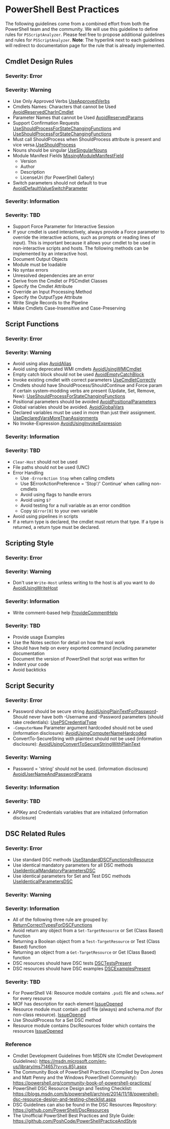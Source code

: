 # PowerShell Best Practices

The following guidelines come from a combined effort from both the PowerShell team and the community. We will use this guideline to define rules for `PSScriptAnalyzer`. Please feel free to propose additional guidelines and rules for `PSScriptAnalyzer`.
**Note**: The hyperlink next to each guidelines will redirect to documentation page for the rule that is already implemented.

## Cmdlet Design Rules

### Severity: Error

### Severity: Warning

- Use Only Approved Verbs [UseApprovedVerbs](https://github.com/PowerShell/PSScriptAnalyzer/blob/master/Rules/UseApprovedVerbs.cs)
- Cmdlets Names: Characters that cannot be Used [AvoidReservedCharInCmdlet](https://github.com/PowerShell/PSScriptAnalyzer/blob/master/Rules/ReservedCmdletChar.cs)
- Parameter Names that cannot be Used [AvoidReservedParams](https://github.com/PowerShell/PSScriptAnalyzer/blob/master/Rules/ReservedParams.cs)
- Support Confirmation Requests [UseShouldProcessForStateChangingFunctions](https://github.com/PowerShell/PSScriptAnalyzer/blob/master/Rules/UseShouldProcessForStateChangingFunctions.cs) and [UseShouldProcessForStateChangingFunctions](https://github.com/PowerShell/PSScriptAnalyzer/blob/master/Rules/UseShouldProcessForStateChangingFunctions.cs)
- Must call ShouldProcess when ShouldProcess attribute is present and vice versa.[UseShouldProcess](https://github.com/PowerShell/PSScriptAnalyzer/blob/master/Rules/ShouldProcess.cs)
- Nouns should be singular [UseSingularNouns](https://github.com/PowerShell/PSScriptAnalyzer/blob/master/Rules/UseSingularNouns.cs)
- Module Manifest Fields [MissingModuleManifestField](https://github.com/PowerShell/PSScriptAnalyzer/blob/master/Rules/MissingModuleManifestField.cs)
  - Version
  - Author
  - Description
  - LicenseUri (for PowerShell Gallery)
- Switch parameters should not default to true  [AvoidDefaultValueSwitchParameter](https://github.com/PowetrShell/PSScriptAnalyzer/blob/master/Rules/AvoidDefaultValueSwitchParameter.cs)

### Severity: Information

### Severity: TBD

- Support Force Parameter for Interactive Session
- If your cmdlet is used interactively, always provide a Force parameter to override the interactive actions, such as prompts or reading lines of input). This is important because it allows your cmdlet to be used in non-interactive scripts and hosts. The following methods can be implemented by an interactive host.
- Document Output Objects
- Module must be loadable
- No syntax errors
- Unresolved dependencies are an error
- Derive from the Cmdlet or PSCmdlet Classes
- Specify the Cmdlet Attribute
- Override an Input Processing Method
- Specify the OutputType Attribute
- Write Single Records to the Pipeline 
- Make Cmdlets Case-Insensitive and Case-Preserving 

## Script Functions

### Severity: Error

### Severity: Warning

- Avoid using alias [AvoidAlias](https://github.com/PowerShell/PSScriptAnalyzer/blob/master/Rules/AvoidAlias.cs)
- Avoid using deprecated WMI cmdlets [AvoidUsingWMICmdlet](https://github.com/PowerShell/PSScriptAnalyzer/blob/master/Rules/AvoidUsingWMICmdlet.cs)
- Empty catch block should not be used [AvoidEmptyCatchBlock](https://github.com/PowerShell/PSScriptAnalyzer/blob/master/Rules/AvoidEmptyCatchBlock.cs)
- Invoke existing cmdlet with correct parameters [UseCmdletCorrectly](https://github.com/PowerShell/PSScriptAnalyzer/blob/master/Rules/UseCmdletCorrectly.cs)
- Cmdlets should have ShouldProcess/ShouldContinue and Force param if certain system-modding verbs are present (Update, Set, Remove, New): [UseShouldProcessForStateChangingFunctions](https://github.com/PowerShell/PSScriptAnalyzer/blob/master/Rules/UseShouldProcessForStateChangingFunctions.cs)
- Positional parameters should be avoided [AvoidPositionalParameters](https://github.com/PowerShell/PSScriptAnalyzer/blob/master/Rules/AvoidPositionalParameters.cs)
- Global variables should be avoided. [AvoidGlobalVars](https://github.com/PowerShell/PSScriptAnalyzer/blob/master/Rules/AvoidGlobalVars.cs)
- Declared variables must be used in more than just their assignment. [UseDeclaredVarsMoreThanAssignments](https://github.com/PowerShell/PSScriptAnalyzer/blob/master/Rules/UseDeclaredVarsMoreThanAssignments.cs)
- No Invoke-Expression [AvoidUsingInvokeExpression](https://github.com/PowerShell/PSScriptAnalyzer/blob/master/Rules/AvoidUsingInvokeExpression.cs)

### Severity: Information

### Severity: TBD

- `Clear-Host` should not be used
- File paths should not be used (UNC)
- Error Handling
  - Use `-ErrorAction Stop` when calling cmdlets
  - Use $ErrorActionPreference = 'Stop'/' Continue' when calling non-cmdlets
  - Avoid using flags to handle errors
  - Avoid using `$?`
  - Avoid testing for a null variable as an error condition
  - Copy `$Error[0]` to your own variable
- Avoid using pipelines in scripts
- If a return type is declared, the cmdlet must return that type. If a type is returned, a return type must be declared.

## Scripting Style

### Severity: Error

### Severity: Warning 

- Don't use `Write-Host` unless writing to the host is all you want to do [AvoidUsingWriteHost](https://github.com/PowerShell/PSScriptAnalyzer/blob/master/Rules/AvoidUsingWriteHost.cs)

### Severity: Information

- Write comment-based help [ProvideCommentHelp](https://github.com/PowerShell/PSScriptAnalyzer/blob/master/Rules/ProvideCommentHelp.cs)

### Severity: TBD

- Provide usage Examples
- Use the Notes section for detail on how the tool work
- Should have help on every exported command (including parameter documentation
- Document the version of PowerShell that script was written for  
- Indent your code
- Avoid backticks

## Script Security

### Severity: Error

- Password should be secure string [AvoidUsingPlainTextForPassword](https://github.com/PowerShell/PSScriptAnalyzer/blob/master/Rules/AvoidUsingPlainTextForPassword.cs)- Should never have both -Username and -Password parameters (should take credentials): [UsePSCredentialType](https://github.com/PowerShell/PSScriptAnalyzer/blob/master/Rules/UsePSCredentialType.cs)
- `-ComputerName` Parameter argument hardcoded should not be used (information disclosure): [AvoidUsingComputerNameHardcoded](https://github.com/PowerShell/PSScriptAnalyzer/blob/master/Rules/AvoidUsingComputerNameHardcoded.cs)
- ConvertTo-SecureString with plaintext should not be used (information disclosure): [AvoidUsingConvertToSecureStringWithPlainText](https://github.com/PowerShell/PSScriptAnalyzer/blob/master/Rules/AvoidUsingConvertToSecureStringWithPlainText.cs)

### Severity: Warning

- Password = 'string' should not be used. (information disclosure) [AvoidUserNameAndPasswordParams](https://github.com/PowerShell/PSScriptAnalyzer/blob/master/Rules/AvoidUserNameAndPasswordParams.cs)

### Severity: Information

### Severity: TBD

- APIKey and Credentials variables that are initialized (information disclosure)

## DSC Related Rules

### Severity: Error

- Use standard DSC methods [UseStandardDSCFunctionsInResource](https://github.com/PowerShell/PSScriptAnalyzer/blob/master/Rules/UseStandardDSCFunctionsInResource.cs)
- Use identical mandatory parameters for all DSC methods [UseIdenticalMandatoryParametersDSC](https://github.com/PowerShell/PSScriptAnalyzer/blob/master/Rules/UseIdenticalMandatoryParametersDSC.cs)
- Use identical parameters for Set and Test DSC methods [UseIdenticalParametersDSC](https://github.com/PowerShell/PSScriptAnalyzer/blob/master/Rules/UseIdenticalParametersDSC.cs)

### Severity: Warning

### Severity: Information

- All of the following three rule are grouped by: [ReturnCorrectTypesForDSCFunctions](https://github.com/PowerShell/PSScriptAnalyzer/blob/master/Rules/ReturnCorrectTypesForDSCFunctions.cs)
- Avoid return any object from a `Set-TargetResource` or Set (Class Based) function
- Returning a Boolean object from a `Test-TargetResource` or Test (Class Based) function
- Returning an object from a `Get-TargetResource` or Get (Class Based) function
- DSC resources should have DSC tests [DSCTestsPresent](https://github.com/PowerShell/PSScriptAnalyzer/blob/master/Rules/DscTestsPresent.cs)
- DSC resources should have DSC examples [DSCExamplesPresent](https://github.com/PowerShell/PSScriptAnalyzer/blob/master/Rules/DscExamplesPresent.cs)

### Severity: TBD

- For PowerShell V4: Resource module contains `.psd1` file and `schema.mof` for every resource
- MOF has description for each element [IssueOpened](https://github.com/PowerShell/PSScriptAnalyzer/issues/131)
- Resource module must contain .psd1 file (always) and schema.mof (for non-class resource). [IssueOpened](https://github.com/PowerShell/PSScriptAnalyzer/issues/116)
- Use ShouldProcess for a Set DSC method
- Resource module contains DscResources folder which contains the resources [IssueOpened](https://github.com/PowerShell/PSScriptAnalyzer/issues/130)

### Reference

* Cmdlet Development Guidelines from MSDN site (Cmdlet Development Guidelines): https://msdn.microsoft.com/en-us/library/ms714657(v=vs.85).aspx 
* The Community Book of PowerShell Practices (Compiled by Don Jones and Matt Penny and the Windows PowerShell Community): https://powershell.org/community-book-of-powershell-practices/
* PowerShell DSC Resource Design and Testing Checklist: https://blogs.msdn.com/b/powershell/archive/2014/11/18/powershell-dsc-resource-design-and-testing-checklist.aspx
* DSC Guidelines can also be found in the DSC Resources Repository: https://github.com/PowerShell/DscResources
* The Unofficial PowerShell Best Practices and Style Guide: https://github.com/PoshCode/PowerShellPracticeAndStyle
